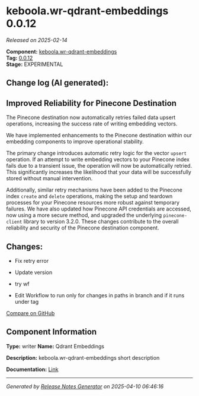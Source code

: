 #  keboola.wr-qdrant-embeddings 0.0.12

_Released on 2025-02-14_

**Component:** [keboola.wr-qdrant-embeddings](https://github.com/keboola/component-embeddings-v2)  
**Tag:** [0.0.12](https://github.com/keboola/component-embeddings-v2/releases/tag/0.0.12)  
**Stage:** EXPERIMENTAL


## Change log (AI generated):
## Improved Reliability for Pinecone Destination
The Pinecone destination now automatically retries failed data upsert operations, increasing the success rate of writing embedding vectors.

We have implemented enhancements to the Pinecone destination within our embedding components to improve operational stability.

The primary change introduces automatic retry logic for the vector `upsert` operation. If an attempt to write embedding vectors to your Pinecone index fails due to a transient issue, the operation will now be automatically retried. This significantly increases the likelihood that your data will be successfully stored without manual intervention.

Additionally, similar retry mechanisms have been added to the Pinecone index `create` and `delete` operations, making the setup and teardown processes for your Pinecone resources more robust against temporary failures. We have also updated how Pinecone API credentials are accessed, now using a more secure method, and upgraded the underlying `pinecone-client` library to version 3.2.0. These changes contribute to the overall reliability and security of the Pinecone destination component.



## Changes:



- Fix retry error 




- Update version 




- try wf 




- Edit Workflow to run only for changes in paths in branch and if it runs under tag 



[Compare on GitHub](https://github.com/keboola/component-embeddings-v2/compare/0.0.11...0.0.12)



## Component Information
**Type:** writer
**Name:** Qdrant Embeddings

**Description:** keboola.wr-qdrant-embeddings short description


**Documentation:** [Link](https://github.com/keboola/component-embeddings-v2/blob/master/README.md)



---
_Generated by [Release Notes Generator](https://github.com/keboola/release-notes-generator)
on 2025-04-10 06:46:16_